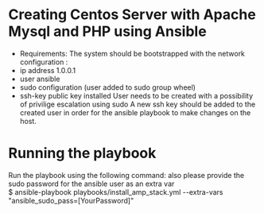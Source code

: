 # Creating Centos Server with Apache Mysql and PHP using Ansible 
- Requirements:
The system should be bootstrapped with the network configuration :
- ip address 1.0.0.1
- user ansible
- sudo configuration (user added to sudo group wheel)
- ssh-key public key installed
User needs to be created with a possibility of privilige escalation using sudo
A new ssh key should be added to the created user in order for the ansible playbook to make changes on the host. 

# Running the playbook
Run the playbook using the following command: also please provide the sudo password for the ansible user as an extra var <br />
$ ansible-playbook  playbooks/install_amp_stack.yml --extra-vars "ansible_sudo_pass=[YourPassword]"